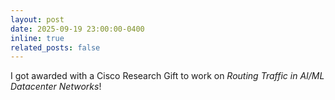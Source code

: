 ```yaml
---
layout: post
date: 2025-09-19 23:00:00-0400
inline: true
related_posts: false
---
```


I got awarded with a Cisco Research Gift to work on <i>Routing Traffic in AI/ML Datacenter Networks</i>!

